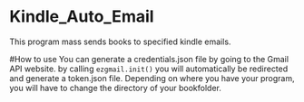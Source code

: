 # Kindle_Auto_Email
This program mass sends books to specified kindle emails.

#How to use
You can generate a credentials.json file by going to the Gmail API website. by calling `ezgmail.init()` you will automatically be redirected and generate a token.json file.
Depending on where you have your program, you will have to change the directory of your bookfolder.
